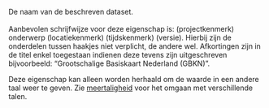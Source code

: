 De naam van de beschreven dataset.
<br/>
<br/>
Aanbevolen schrijfwijze voor deze eigenschap is: (projectkenmerk) onderwerp (locatiekenmerk) (tijdskenmerk) (versie). Hierbij zijn de onderdelen tussen haakjes niet verplicht, de andere wel. Afkortingen zijn in de titel enkel toegestaan indienen deze tevens zijn uitgeschreven bijvoorbeeld: “Grootschalige Basiskaart Nederland (GBKN)”.

Deze eigenschap kan alleen worden herhaald om de waarde in een andere taal weer te geven. Zie <a href='https://geonovum.github.io/DCAT-AP-NL30/#10B7B8F1' target='_blank'>meertaligheid</a> voor het omgaan met verschillende talen.
